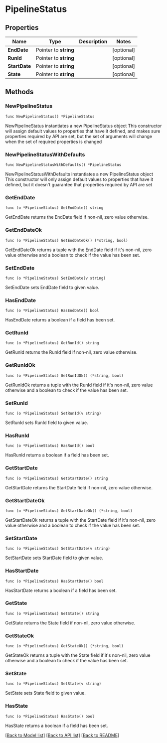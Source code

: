 # PipelineStatus

## Properties

Name | Type | Description | Notes
------------ | ------------- | ------------- | -------------
**EndDate** | Pointer to **string** |  | [optional] 
**RunId** | Pointer to **string** |  | [optional] 
**StartDate** | Pointer to **string** |  | [optional] 
**State** | Pointer to **string** |  | [optional] 

## Methods

### NewPipelineStatus

`func NewPipelineStatus() *PipelineStatus`

NewPipelineStatus instantiates a new PipelineStatus object
This constructor will assign default values to properties that have it defined,
and makes sure properties required by API are set, but the set of arguments
will change when the set of required properties is changed

### NewPipelineStatusWithDefaults

`func NewPipelineStatusWithDefaults() *PipelineStatus`

NewPipelineStatusWithDefaults instantiates a new PipelineStatus object
This constructor will only assign default values to properties that have it defined,
but it doesn't guarantee that properties required by API are set

### GetEndDate

`func (o *PipelineStatus) GetEndDate() string`

GetEndDate returns the EndDate field if non-nil, zero value otherwise.

### GetEndDateOk

`func (o *PipelineStatus) GetEndDateOk() (*string, bool)`

GetEndDateOk returns a tuple with the EndDate field if it's non-nil, zero value otherwise
and a boolean to check if the value has been set.

### SetEndDate

`func (o *PipelineStatus) SetEndDate(v string)`

SetEndDate sets EndDate field to given value.

### HasEndDate

`func (o *PipelineStatus) HasEndDate() bool`

HasEndDate returns a boolean if a field has been set.

### GetRunId

`func (o *PipelineStatus) GetRunId() string`

GetRunId returns the RunId field if non-nil, zero value otherwise.

### GetRunIdOk

`func (o *PipelineStatus) GetRunIdOk() (*string, bool)`

GetRunIdOk returns a tuple with the RunId field if it's non-nil, zero value otherwise
and a boolean to check if the value has been set.

### SetRunId

`func (o *PipelineStatus) SetRunId(v string)`

SetRunId sets RunId field to given value.

### HasRunId

`func (o *PipelineStatus) HasRunId() bool`

HasRunId returns a boolean if a field has been set.

### GetStartDate

`func (o *PipelineStatus) GetStartDate() string`

GetStartDate returns the StartDate field if non-nil, zero value otherwise.

### GetStartDateOk

`func (o *PipelineStatus) GetStartDateOk() (*string, bool)`

GetStartDateOk returns a tuple with the StartDate field if it's non-nil, zero value otherwise
and a boolean to check if the value has been set.

### SetStartDate

`func (o *PipelineStatus) SetStartDate(v string)`

SetStartDate sets StartDate field to given value.

### HasStartDate

`func (o *PipelineStatus) HasStartDate() bool`

HasStartDate returns a boolean if a field has been set.

### GetState

`func (o *PipelineStatus) GetState() string`

GetState returns the State field if non-nil, zero value otherwise.

### GetStateOk

`func (o *PipelineStatus) GetStateOk() (*string, bool)`

GetStateOk returns a tuple with the State field if it's non-nil, zero value otherwise
and a boolean to check if the value has been set.

### SetState

`func (o *PipelineStatus) SetState(v string)`

SetState sets State field to given value.

### HasState

`func (o *PipelineStatus) HasState() bool`

HasState returns a boolean if a field has been set.


[[Back to Model list]](../README.md#documentation-for-models) [[Back to API list]](../README.md#documentation-for-api-endpoints) [[Back to README]](../README.md)


